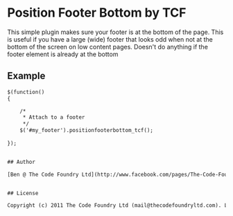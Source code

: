 # Position Footer Bottom by TCF

This simple plugin makes sure your footer is at the bottom of the page. This is useful if you have a large (wide) footer that looks odd when not at the bottom of the screen on low content pages. Doesn't do anything if the footer element is already at the bottom

## Example

```html
$(function()
{

	/*
	 * Attach to a footer
	 */
	$('#my_footer').positionfooterbottom_tcf();
	
});


## Author

[Ben @ The Code Foundry Ltd](http://www.facebook.com/pages/The-Code-Foundry/200015583346953) ([@code_foundry](http://twitter.com/code_foundry))


## License

Copyright (c) 2011 The Code Foundry Ltd (mail@thecodefoundryltd.com). Licensed under the MIT License. Redistributions of files must retain the above copyright notice.